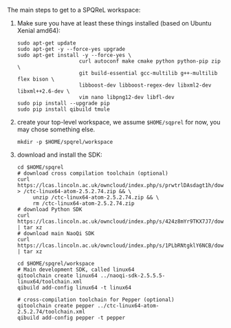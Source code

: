 
The main steps to get to a SPQReL workspace:

1. Make sure you have at least these things installed (based on Ubuntu Xenial amd64):

    ```
    sudo apt-get update
    sudo apt-get -y --force-yes upgrade
    sudo apt-get install -y --force-yes \
						curl autoconf make cmake python python-pip zip \
						git build-essential gcc-multilib g++-multilib flex bison \
						libboost-dev libboost-regex-dev libxml2-dev libxml++2.6-dev \
						vim nano libpng12-dev libfl-dev
    sudo pip install --upgrade pip
    sudo pip install qibuild tmule
    ```

1. create your top-level workspace, we assume `$HOME/sqprel` for now, you may chose something else.

    ```
    mkdir -p $HOME/spqrel/workspace
    ```

1. download and install the SDK:

   ```
   cd $HOME/spqrel
   # download cross compilation toolchain (optional)
   curl https://lcas.lincoln.ac.uk/owncloud/index.php/s/prwtrlDAsdagt1h/download > /ctc-linux64-atom-2.5.2.74.zip && \
		unzip /ctc-linux64-atom-2.5.2.74.zip && \
		rm /ctc-linux64-atom-2.5.2.74.zip
   # download Python SDK
   curl https://lcas.lincoln.ac.uk/owncloud/index.php/s/424z8mYr9TKX7J7/download | tar xz
   # download main NaoQi SDK
   curl https://lcas.lincoln.ac.uk/owncloud/index.php/s/1PLbRNtgklY6NCB/download | tar xz

   cd $HOME/spqrel/workspace
   # Main development SDK, called linux64
   qitoolchain create linux64 ../naoqi-sdk-2.5.5.5-linux64/toolchain.xml
   qibuild add-config linux64 -t linux64
   
   # cross-compilation toolchain for Pepper (optional)
   qitoolchain create pepper ../ctc-linux64-atom-2.5.2.74/toolchain.xml
   qibuild add-config pepper -t pepper
   ```

